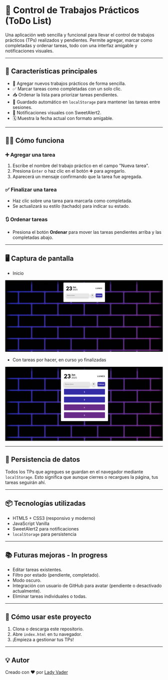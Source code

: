# 📘 Control de Trabajos Prácticos (ToDo List)

Una aplicación web sencilla y funcional para llevar el control de trabajos prácticos (TPs) realizados y pendientes. Permite agregar, marcar como completadas y ordenar tareas, todo con una interfaz amigable y notificaciones visuales.

---

## 🚀 Características principales

* 📝 Agregar nuevos trabajos prácticos de forma sencilla.
* ✅ Marcar tareas como completadas con un solo clic.
* 📥 Ordenar la lista para priorizar tareas pendientes.
* 💾 Guardado automático en `localStorage` para mantener las tareas entre sesiones.
* 🔔 Notificaciones visuales con SweetAlert2.
* 🗓 Muestra la fecha actual con formato amigable.

---

## 🧑‍💻 Cómo funciona

### ➕ Agregar una tarea

1. Escribe el nombre del trabajo práctico en el campo "Nueva tarea".
2. Presiona `Enter` o haz clic en el botón ➕ para agregarlo.
3. Aparecerá un mensaje confirmando que la tarea fue agregada.

### ✅ Finalizar una tarea

* Haz clic sobre una tarea para marcarla como completada.
* Se actualizará su estilo (tachado) para indicar su estado.

### 🔃 Ordenar tareas

* Presiona el botón **Ordenar** para mover las tareas pendientes arriba y las completadas abajo.

---

## 🖥 Captura de pantalla

* Inicio
> <p align="center">
  <img src="/assets/Inicio.png" />
</p>

* Con tareas por hacer, en curso yo finalizadas
> <p align="center">
  <img src="/assets/Con-tareas.png" />
</p>

---

## 💾 Persistencia de datos

Todos los TPs que agregues se guardan en el navegador mediante `localStorage`. Esto significa que aunque cierres o recargues la página, tus tareas seguirán ahí.

---

## 📦 Tecnologías utilizadas

* HTML5 + CSS3 (responsivo y moderno)
* JavaScript Vanilla
* SweetAlert2 para notificaciones
* `localStorage` para persistencia

---

## 📚 Futuras mejoras - In progress
 
* Editar tareas existentes.
* Filtro por estado (pendiente, completado).
* Modo oscuro.
* Integración con usuario de GitHub para avatar (pendiente o desactivado actualmente).
* Eliminar tareas individuales o todas.

---

## 🧪 Cómo usar este proyecto

1. Clona o descarga este repositorio.
2. Abre `index.html` en tu navegador.
3. ¡Empieza a gestionar tus TPs!

---

## 💡 Autor

Creado con ❤️ por [Lady Vader](https://github.com/malibu54)

